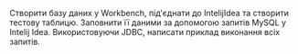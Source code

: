 Створити базу даних у Workbench, під'єднати до IntelijIdea та створити тестову таблицю. 
Заповнити її даними за допомогою запитів MySQL у Intelij Idea. 
Використовуючи JDBC, написати приклад виконання всіх запитів.